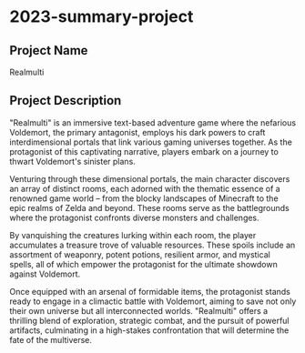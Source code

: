 # 2023-summary-project

## Project Name

Realmulti

## Project Description

"Realmulti" is an immersive text-based adventure game where the nefarious Voldemort, the primary antagonist, employs his dark powers to craft interdimensional portals that link various gaming universes together. As the protagonist of this captivating narrative, players embark on a journey to thwart Voldemort's sinister plans.

Venturing through these dimensional portals, the main character discovers an array of distinct rooms, each adorned with the thematic essence of a renowned game world – from the blocky landscapes of Minecraft to the epic realms of Zelda and beyond. These rooms serve as the battlegrounds where the protagonist confronts diverse monsters and challenges.

By vanquishing the creatures lurking within each room, the player accumulates a treasure trove of valuable resources. These spoils include an assortment of weaponry, potent potions, resilient armor, and mystical spells, all of which empower the protagonist for the ultimate showdown against Voldemort.

Once equipped with an arsenal of formidable items, the protagonist stands ready to engage in a climactic battle with Voldemort, aiming to save not only their own universe but all interconnected worlds. "Realmulti" offers a thrilling blend of exploration, strategic combat, and the pursuit of powerful artifacts, culminating in a high-stakes confrontation that will determine the fate of the multiverse.
